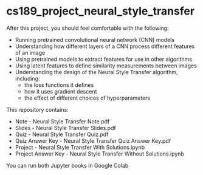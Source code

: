 # cs189_project_neural_style_transfer
After this project, you should feel comfortable with the following:

- Running pretrained convolutional neural network (CNN) models
- Understanding how different layers of a CNN process different features of an image
- Using pretrained models to extract features for use in other algorithms
- Using latent features to define similarity measurements between images
- Understanding the design of the Neural Style Transfer algorithm, including:
  - the loss functions it defines
  - how it uses gradient descent
  - the effect of different choices of hyperparameters

This repository contains:

- Note - Neural Style Transfer Note.pdf
- Slides - Neural Style Transfer Slides.pdf
- Quiz - Neural Style Transfer Quiz.pdf
- Quiz Answer Key - Neural Style Transfer Quiz Answer Key.pdf
- Project - Neural Style Transfer With Solutions.ipynb
- Project Answer Key - Neural Style Transfer Without Solutions.ipynb

You can run both Jupyter books in Google Colab
